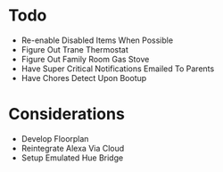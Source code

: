 # Todo

- Re-enable Disabled Items When Possible
- Figure Out Trane Thermostat
- Figure Out Family Room Gas Stove
- Have Super Critical Notifications Emailed To Parents
- Have Chores Detect Upon Bootup

# Considerations

- Develop Floorplan
- Reintegrate Alexa Via Cloud
- Setup Emulated Hue Bridge
